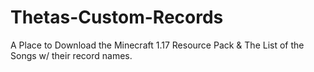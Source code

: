 # Thetas-Custom-Records
A Place to Download the Minecraft 1.17 Resource Pack & The List of the Songs w/ their record names.
